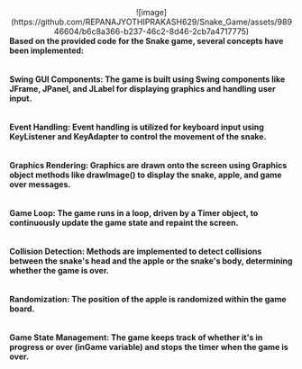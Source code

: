 <center>![image](https://github.com/REPANAJYOTHIPRAKASH629/Snake_Game/assets/98946604/b6c8a366-b237-46c2-8d46-2cb7a4717775)</center>


<strong>
Based on the provided code for the Snake game, several concepts have been implemented:
<br><br><br>
Swing GUI Components: The game is built using Swing components like JFrame, JPanel, and JLabel for displaying graphics and handling user input. <br><br><br>
Event Handling: Event handling is utilized for keyboard input using KeyListener and KeyAdapter to control the movement of the snake.<br><br><br>
Graphics Rendering: Graphics are drawn onto the screen using Graphics object methods like drawImage() to display the snake, apple, and game over messages.<br><br><br>
Game Loop: The game runs in a loop, driven by a Timer object, to continuously update the game state and repaint the screen.<br><br><br>
Collision Detection: Methods are implemented to detect collisions between the snake's head and the apple or the snake's body, determining whether the game is over.<br><br><br>
Randomization: The position of the apple is randomized within the game board.<br><br><br>
Game State Management: The game keeps track of whether it's in progress or over (inGame variable) and stops the timer when the game is over.<br><br><br></strong>
